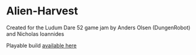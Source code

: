 # Alien-Harvest
Created for the Ludum Dare 52 game jam by Anders Olsen (DungenRobot) and Nicholas Ioannides

Playable build [available here](https://dungenrobot.itch.io/xenorp-surgery)

